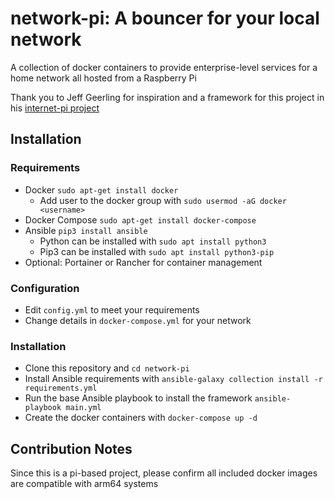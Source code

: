 # network-pi: A bouncer for your local network
A collection of docker containers to provide enterprise-level services for a home network all hosted from a Raspberry Pi

Thank you to Jeff Geerling for inspiration and a framework for this project in his [internet-pi project](https://github.com/geerlingguy/internet-pi)
## Installation
### Requirements
* Docker    `sudo apt-get install docker`
    * Add user to the docker group with `sudo usermod -aG docker <username>`
* Docker Compose    `sudo apt-get install docker-compose`
* Ansible   `pip3 install ansible`
    * Python can be installed with `sudo apt install python3` 
    * Pip3 can be installed with `sudo apt install python3-pip`
* Optional: Portainer or Rancher for container management

### Configuration
- Edit `config.yml` to meet your requirements
- Change details in `docker-compose.yml` for your network

### Installation
- Clone this repository and `cd network-pi`
- Install Ansible requirements with `ansible-galaxy collection install -r requirements.yml`
- Run the base Ansible playbook to install the framework `ansible-playbook main.yml`
- Create the docker containers with `docker-compose up -d`

## Contribution Notes
Since this is a pi-based project, please confirm all included docker images are compatible with arm64 systems